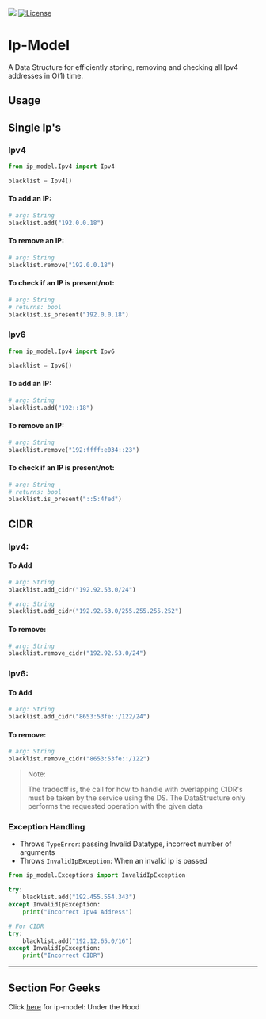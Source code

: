 [![](https://img.shields.io/badge/pypi-v2.0.0-blue.svg)](https://pypi.org/project/ip-model/)
[![License](https://img.shields.io/badge/Licence-Apache--2.0-orange)](https://github.com/rakesht2499/Ip-Model/blob/master/LICENSE/)

# Ip-Model

A Data Structure for efficiently storing, removing and checking all Ipv4 addresses in O(1) time.

## Usage

## Single Ip's

### Ipv4

```python
from ip_model.Ipv4 import Ipv4

blacklist = Ipv4()
```

#### To add an IP:

```python
# arg: String
blacklist.add("192.0.0.18")
```

#### To remove an IP:

```python
# arg: String
blacklist.remove("192.0.0.18")
```

#### To check if an IP is present/not:

```python
# arg: String
# returns: bool
blacklist.is_present("192.0.0.18")
```

### Ipv6

```python
from ip_model.Ipv4 import Ipv6

blacklist = Ipv6()
```

#### To add an IP:

```python
# arg: String
blacklist.add("192::18")
```

#### To remove an IP:

```python
# arg: String
blacklist.remove("192:ffff:e034::23")
```

#### To check if an IP is present/not:

```python
# arg: String
# returns: bool
blacklist.is_present("::5:4fed")
```


## CIDR

### Ipv4:

#### To Add

```python
# arg: String
blacklist.add_cidr("192.92.53.0/24")
```

```python
# arg: String
blacklist.add_cidr("192.92.53.0/255.255.255.252")
```

#### To remove:

```python
# arg: String
blacklist.remove_cidr("192.92.53.0/24")
```

### Ipv6:

#### To Add

```python
# arg: String
blacklist.add_cidr("8653:53fe::/122/24")
```

#### To remove:

```python
# arg: String
blacklist.remove_cidr("8653:53fe::/122")
```

> Note:
>
> The tradeoff is, the call for how to handle with overlapping CIDR's must be taken by the service using the DS. 
> The DataStructure only performs the requested operation with the given data



### Exception Handling

- Throws `TypeError`: passing Invalid Datatype, incorrect number of arguments
- Throws `InvalidIpException`: When an invalid Ip is passed

```python
from ip_model.Exceptions import InvalidIpException

try:
    blacklist.add("192.455.554.343")
except InvalidIpException:
    print("Incorrect Ipv4 Address")

# For CIDR
try:
    blacklist.add("192.12.65.0/16")
except InvalidIpException:
    print("Incorrect CIDR")
```

***
## Section For Geeks
Click [here](https://github.com/rakesht2499/ip_model/wiki) for ip-model: Under the Hood
